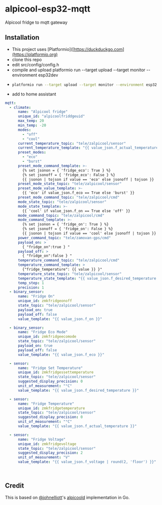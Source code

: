 # alpicool-esp32-mqtt
Alpicool fridge to mqtt gateway

## Installation
- This project uses [Platformio]([https://duckduckgo.com](https://platformio.org)
- clone this repo
- edit src/config/config.h
- compile and upload platformio run --target upload --target monitor --environment esp32dev
- ```bash  
  platformio run --target upload --target monitor --environment esp32dev
  ```
- add to home assistant

```yaml
mqtt:
  - climate:
      name: "Alpicool fridge"
      unique_id: "alpicoolfriddgeuid"
      max_temp: 20
      min_temp: -20
      modes:
        - "off"
        - "cool"
      current_temperature_topic: "tele/zalpicool/sensor"
      current_temperature_template: "{{ value_json.f_actual_temperature | round(1, 'floor') }}"
      preset_modes:
        - "eco"
        - "burst"
      preset_mode_command_template: >-
        {% set jsonon = { 'fridge_eco': True } %}
        {% set jsonoff = { 'fridge_eco': False } %}
        {{ jsonon | tojson if value == 'eco' else jsonoff | tojson }}
      preset_mode_state_topic: "tele/zalpicool/sensor"
      preset_mode_value_template: >-
        {{ 'eco' if value_json.f_eco == True else 'burst' }}
      preset_mode_command_topic: "tele/zalpicool/cmd"
      mode_state_topic: "tele/zalpicool/sensor"
      mode_state_template: >-
        {{ 'cool' if value_json.f_on == True else 'off' }}
      mode_command_topic: "tele/zalpicool/cmd"
      mode_command_template: >-
        {% set jsonon = { 'fridge_on': True } %}
        {% set jsonoff = { 'fridge_on': False } %}
        {{ jsonon | tojson if value == 'cool' else jsonoff | tojson }}
      power_command_topic: "tele/zamovan-gps/cmd"
      payload_on: >
        { "fridge_on":true } "
      payload_off: >
        { "fridge_on":false } "
      temperature_command_topic: "tele/zalpicool/cmd"
      temperature_command_template: >
        {"fridge_temperature": {{ value }} }"
      temperature_state_topic: "tele/zalpicool/sensor"
      temperature_state_template: "{{ value_json.f_desired_temperature | round(1, 'floor')}}"
      temp_step: 1
      precision: 1
  - binary_sensor:
      name: "Fridge On"
      unique_id: zmkfridgeonoff
      state_topic: "tele/zalpicool/sensor"
      payload_on: true
      payload_off: false
      value_template: "{{ value_json.f_on }}"

  - binary_sensor:
      name: "Fridge Eco Mode"
      unique_id: zmkfridgeecomode
      state_topic: "tele/zalpicool/sensor"
      payload_on: true
      payload_off: false
      value_template: "{{ value_json.f_eco }}"

  - sensor:
      name: "Fridge Set Temperature"
      unique_id: zmkfridgessettemperature
      state_topic: "tele/zalpicool/sensor"
      suggested_display_precision: 0
      unit_of_measurement: "°C"
      value_template: "{{ value_json.f_desired_temperature }}"

  - sensor:
      name: "Fridge Temperature"
      unique_id: zmkfridgetemperature
      state_topic: "tele/zalpicool/sensor"
      suggested_display_precision: 0
      unit_of_measurement: "°C"
      value_template: "{{ value_json.f_actual_temperature }}"

  - sensor:
      name: "Fridge Voltage"
      unique_id: zmkfridgevoltage
      state_topic: "tele/zalpicool/sensor"
      suggested_display_precision: 2
      unit_of_measurement: "V"
      value_template: "{{ value_json.f_voltage | round(2, 'floor') }}"

  
```

## Credit
This is based on [@johnelliott](https://github.com/johnelliott)'s [alpicoold](https://github.com/johnelliott/alpicoold) implementation in Go.
